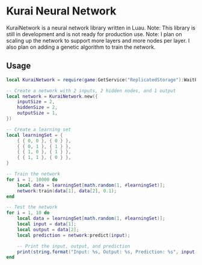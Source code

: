 # Kurai Neural Network
KuraiNetwork is a neural network library written in Luau.
Note: This library is still in development and is not ready for production use.
Note: I plan on scaling up the network to support more layers and more nodes per layer. I also plan on adding a genetic algorithm to train the network.

## Usage
```lua
local KuraiNetwork = require(game:GetService("ReplicatedStorage"):WaitForChild("KuraiNetwork"));

-- Create a network with 2 inputs, 2 hidden nodes, and 1 output
local network = KuraiNetwork.new({
    inputSize = 2,
    hiddenSize = 2,
    outputSize = 1,
})

-- Create a learning set
local learningSet = {
    { { 0, 0 }, { 0 } },
    { { 0, 1 }, { 1 } },
    { { 1, 0 }, { 1 } },
    { { 1, 1 }, { 0 } },
}

-- Train the network
for i = 1, 10000 do
    local data = learningSet[math.random(1, #learningSet)];
    network:train(data[1], data[2], 0.1);
end

-- Test the network
for i = 1, 10 do
    local data = learningSet[math.random(1, #learningSet)];
    local input = data[1];
    local output = data[2];
    local prediction = network:predict(input);

    -- Print the input, output, and prediction
    print(string.format("Input: %s, Output: %s, Prediction: %s", input, output, prediction[1]));
end
```